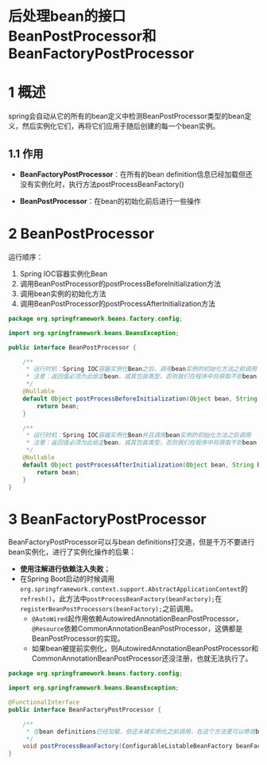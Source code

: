 # 后处理bean的接口BeanPostProcessor和BeanFactoryPostProcessor

# 1 概述



spring会自动从它的所有的bean定义中检测BeanPostProcessor类型的bean定义，然后实例化它们，再将它们应用于随后创建的每一个bean实例。

## 1.1 作用

- **BeanFactoryPostProcessor**：在所有的bean definition信息已经加载但还没有实例化时，执行方法postProcessBeanFactory()

- **BeanPostProcessor**：在bean的初始化前后进行一些操作

# 2 BeanPostProcessor

运行顺序：

1. Spring IOC容器实例化Bean
2. 调用BeanPostProcessor的postProcessBeforeInitialization方法
3. 调用bean实例的初始化方法
4. 调用BeanPostProcessor的postProcessAfterInitialization方法

```java
package org.springframework.beans.factory.config;

import org.springframework.beans.BeansException;

public interface BeanPostProcessor {

	/**
	 * 运行时机：Spring IOC容器实例化Bean之后，调用bean实例的初始化方法之前调用
	 * 注意：返回值必须为此给定bean，或其包装类型，否则我们在程序中将获取不到bean
	 */
	@Nullable
	default Object postProcessBeforeInitialization(Object bean, String beanName) throws BeansException {
		return bean;
	}

	/**
	 * 运行时机：Spring IOC容器实例化Bean并且调用bean实例的初始化方法之后调用
	 * 注意：返回值必须为此给定bean，或其包装类型，否则我们在程序中将获取不到bean
	 */
	@Nullable
	default Object postProcessAfterInitialization(Object bean, String beanName) throws BeansException {
		return bean;
	}
}
```

# 3 BeanFactoryPostProcessor

BeanFactoryPostProcessor可以与bean definitions打交道，但是千万不要进行bean实例化，进行了实例化操作的后果：

- **使用注解进行依赖注入失败**；
- 在Spring Boot启动的时候调用`org.springframework.context.support.AbstractApplicationContext`的`refresh()`，此方法中`postProcessBeanFactory(beanFactory);`在`registerBeanPostProcessors(beanFactory);`之前调用。
  - `@AutoWired`起作用依赖AutowiredAnnotationBeanPostProcessor，`@Resource`依赖CommonAnnotationBeanPostProcessor，这俩都是BeanPostProcessor的实现。
  - 如果bean被提前实例化，则AutowiredAnnotationBeanPostProcessor和CommonAnnotationBeanPostProcessor还没注册，也就无法执行了。

```java
package org.springframework.beans.factory.config;

import org.springframework.beans.BeansException;

@FunctionalInterface
public interface BeanFactoryPostProcessor {

	/**
	 * 在bean definitions已经加载，但还未被实例化之前调用，在这个方法里可以修改bean definitions，可以对其修改和增加属性
	 */
	void postProcessBeanFactory(ConfigurableListableBeanFactory beanFactory) throws BeansException;
}
```
